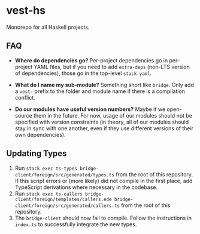 # vest-hs

Monorepo for all Haskell projects.

## FAQ
- **Where do dependencies go?** Per-project dependencies go in per-project YAML files, but if you
need to add `extra-deps` (non-LTS version of dependencies), those go in the top-level `stack.yaml`.

- **What do I name my sub-module?** Something short like `bridge`. Only add a `vest-` prefix to the
folder and module name if there is a compilation conflict.

- **Do our modules have useful version numbers?** Maybe if we open-source them in the future. For
now, usage of our modules should not be specified with version constraints (in theory, all of our
modules should stay in sync with one another, even if they use different versions of their own
dependencies).

## Updating Types
1. Run `stack exec ts-types bridge-client/foreign/src/generated/types.ts` from the root of this
   repository. If this script errors or (more likely) did not compile in the first place, add
   TypeScript derivations where necessary in the codebase.
2. Run `stack exec ts-callers bridge-client/foreign/templates/callers.ede bridge-client/foreign/src/generated/callers.ts`
   from the root of this repository.
3. The `bridge-client` should now fail to compile. Follow the instructions in `index.ts` to
   successfully integrate the new types.
